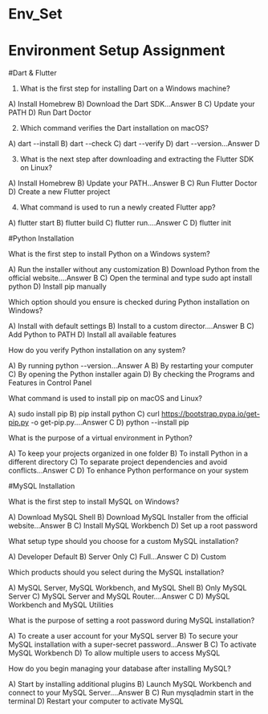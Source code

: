 # Env_Set

# Environment Setup Assignment

#Dart & Flutter

1. What is the first step for installing Dart on a Windows machine?

A) Install Homebrew
B) Download the Dart SDK...Answer B
C) Update your PATH
D) Run Dart Doctor


2. Which command verifies the Dart installation on macOS?

A) dart --install
B) dart --check
C) dart --verify
D) dart --version...Answer D


3. What is the next step after downloading and extracting the Flutter SDK on Linux?

A) Install Homebrew
B) Update your PATH...Answer B
C) Run Flutter Doctor
D) Create a new Flutter project


4. What command is used to run a newly created Flutter app?

A) flutter start
B) flutter build
C) flutter run....Answer C
D) flutter init


#Python Installation

What is the first step to install Python on a Windows system?

A) Run the installer without any customization
B) Download Python from the official website....Answer B
C) Open the terminal and type sudo apt install python
D) Install pip manually

Which option should you ensure is checked during Python installation on Windows?

A) Install with default settings
B) Install to a custom director....Answer B
C) Add Python to PATH
D) Install all available features

How do you verify Python installation on any system?

A) By running python --version...Answer A
B) By restarting your computer
C) By opening the Python installer again
D) By checking the Programs and Features in Control Panel

What command is used to install pip on macOS and Linux?

A) sudo install pip
B) pip install python
C) curl https://bootstrap.pypa.io/get-pip.py -o get-pip.py....Answer C
D) python --install pip

What is the purpose of a virtual environment in Python?

A) To keep your projects organized in one folder
B) To install Python in a different directory
C) To separate project dependencies and avoid conflicts...Answer C
D) To enhance Python performance on your system

#MySQL Installation

What is the first step to install MySQL on Windows?

A) Download MySQL Shell
B) Download MySQL Installer from the official website...Answer B
C) Install MySQL Workbench
D) Set up a root password

What setup type should you choose for a custom MySQL installation?

A) Developer Default
B) Server Only
C) Full...Answer C
D) Custom

  Which products should you select during the MySQL installation?

A) MySQL Server, MySQL Workbench, and MySQL Shell
B) Only MySQL Server
C) MySQL Server and MySQL Router....Answer C
D) MySQL Workbench and MySQL Utilities

What is the purpose of setting a root password during MySQL installation?

A) To create a user account for your MySQL server
B) To secure your MySQL installation with a super-secret password...Answer B
C) To activate MySQL Workbench
D) To allow multiple users to access MySQL

How do you begin managing your database after installing MySQL?

A) Start by installing additional plugins
B) Launch MySQL Workbench and connect to your MySQL Server....Answer B
C) Run mysqladmin start in the terminal
D) Restart your computer to activate MySQL
